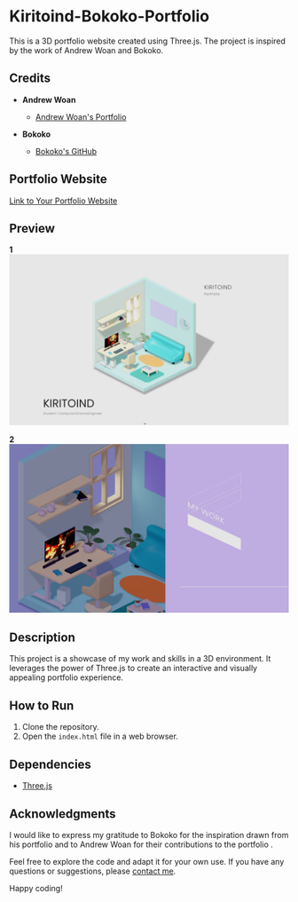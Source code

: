 # Kiritoind-Bokoko-Portfolio

This is a 3D portfolio website created using Three.js. The project is inspired by the work of Andrew Woan and Bokoko.

## Credits

- **Andrew Woan**
  - [Andrew Woan's Portfolio](https://github.com/andrewwoan)

- **Bokoko**
  - [Bokoko's GitHub](https://bokoko33.me/)

## Portfolio Website

[Link to Your Portfolio Website](https://kiritoind-bokoko-portfolio.vercel.app/)

## Preview
**1**
![Images](./public/textures/pv1.png)

**2**
![Images](./public/textures/pv2.png)

## Description

This project is a showcase of my work and skills in a 3D environment. It leverages the power of Three.js to create an interactive and visually appealing portfolio experience.

## How to Run

1. Clone the repository.
2. Open the `index.html` file in a web browser.

## Dependencies

- [Three.js](https://threejs.org/)

## Acknowledgments

I would like to express my gratitude to Bokoko for the inspiration drawn from his portfolio and to Andrew Woan for their contributions to the portfolio .

Feel free to explore the code and adapt it for your own use. If you have any questions or suggestions, please [contact me](https://twitter.com/Shreyansh_2410).

Happy coding!
